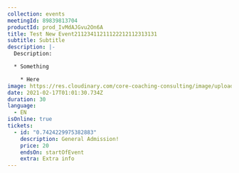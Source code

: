 ```yaml
---
collection: events
meetingId: 89839813704
productId: prod_IvMdAJGvu2On6A
title: Test New Event21123411211122212112313131
subtitle: Subtitle
description: |-
  Description:

  * Something

    * Here
image: https://res.cloudinary.com/core-coaching-consulting/image/upload/v1600804098/ariel-pilotto-a-l0rMCZh2o-unsplash_h5qyvr.jpg
date: 2021-02-17T01:01:30.734Z
duration: 30
language:
  - EN
isOnline: true
tickets:
  - id: "0.7424229975382883"
    description: General Admission!
    price: 20
    endsOn: startOfEvent
    extra: Extra info
---
```

